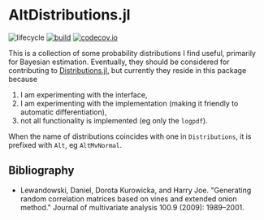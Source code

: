 # AltDistributions.jl

![lifecycle](https://img.shields.io/badge/lifecycle-experimental-orange.svg)
[![build](https://github.com/tpapp/AltDistributions.jl/workflows/CI/badge.svg)](https://github.com/tpapp/AltDistributions.jl/actions?query=workflow%3ACI)
[![codecov.io](http://codecov.io/github/tpapp/AltDistributions.jl/coverage.svg?branch=master)](http://codecov.io/github/tpapp/AltDistributions.jl?branch=master)

<!-- Documentation -- uncomment or delete as needed -->
<!--
[![Documentation](https://img.shields.io/badge/docs-stable-blue.svg)](https://tpapp.github.io/AltDistributions.jl/stable)
[![Documentation](https://img.shields.io/badge/docs-master-blue.svg)](https://tpapp.github.io/AltDistributions.jl/dev)
-->

This is a collection of some probability distributions I find useful, primarily for Bayesian estimation. Eventually, they should be considered for contributing to [Distributions.jl](https://github.com/JuliaStats/Distributions.jl), but currently they reside in this package because

1. I am experimenting with the interface,
2. I am experimenting with the implementation (making it friendly to automatic differentiation),
3. not all functionality is implemented (eg only the `logpdf`).

When the name of distributions coincides with one in `Distributions`, it is prefixed with `Alt`, eg `AltMvNormal`.

## Bibliography

- Lewandowski, Daniel, Dorota Kurowicka, and Harry Joe. "Generating random correlation matrices based on vines and extended onion method." Journal of multivariate analysis 100.9 (2009): 1989–2001.
